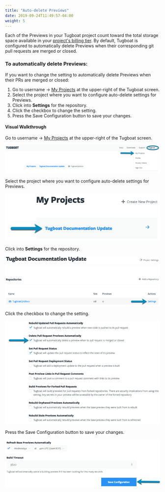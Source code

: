 ```yaml
---
title: "Auto-delete Previews"
date: 2019-09-24T11:49:57-04:00
weight: 5
---
```


Each of the Previews in your Tugboat project count toward the total storage
space available in your
[project's billing tier](/tugboat-billing/tugboat-pricing/). By default, Tugboat
is configured to automatically delete Previews when their corresponding git pull
requests are merged or closed.

### To automatically delete Previews:

If you want to change the setting to automatically delete Previews when their
PRs are merged or closed:

1. Go to username -> [My Projects](https://dashboard.tugboat.qa/projects) at the
   upper-right of the Tugboat screen.
2. Select the project where you want to configure auto-delete settings for
   Previews.
3. Click into **Settings** for the repository.
4. Click the checkbox to change the setting.
5. Press the Save Configuration button to save your changes.

#### Visual Walkthrough

Go to username -> [My Projects](https://dashboard.tugboat.qa/projects) at the
upper-right of the Tugboat screen.

![Go to username -> My Projects](/_images/go-to-user-my-projects.png)

Select the project where you want to configure auto-delete settings for
Previews.

![Select the project](/_images/select-a-project.png)

Click into **Settings** for the repository.

![Go to Repository Settings](/_images/go-to-repository-settings.png)

Click the checkbox to change the setting.

![Click the checkbox to turn auto-delete Preview on or off](/_images/auto-delete-preview-repository-settings.png)

Press the Save Configuration button to save your changes.

![Press the Save Configuration button](/_images/repository-settings-press-save-configuration.png)
